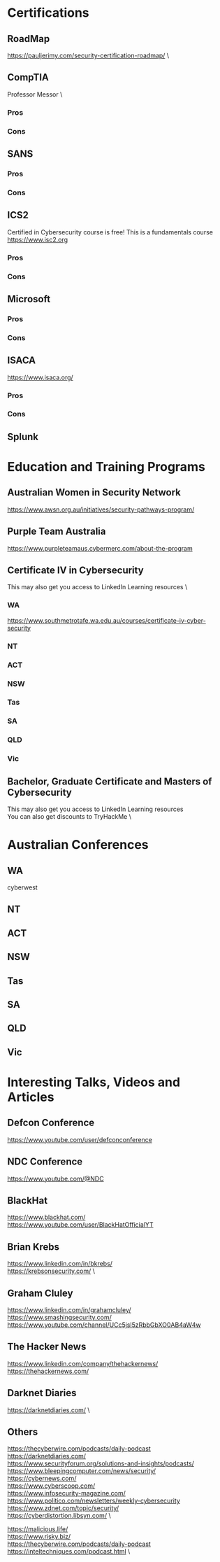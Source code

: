 # Certifications

## RoadMap

https://pauljerimy.com/security-certification-roadmap/ \

## CompTIA

Professor Messor \

### Pros

### Cons

## SANS

### Pros

### Cons

## ICS2

Certified in Cybersecurity course is free! This is a fundamentals course \
https://www.isc2.org

### Pros

### Cons

## Microsoft

### Pros

### Cons

## ISACA

https://www.isaca.org/

### Pros

### Cons

## Splunk

# Education and Training Programs

## Australian Women in Security Network

https://www.awsn.org.au/initiatives/security-pathways-program/

## Purple Team Australia

https://www.purpleteamaus.cybermerc.com/about-the-program

## Certificate IV in Cybersecurity

This may also get you access to LinkedIn Learning resources \

### WA

https://www.southmetrotafe.wa.edu.au/courses/certificate-iv-cyber-security

### NT

### ACT

### NSW

### Tas

### SA

### QLD

### Vic

## Bachelor, Graduate Certificate and Masters of Cybersecurity

This may also get you access to LinkedIn Learning resources \
You can also get discounts to TryHackMe \

# Australian Conferences

## WA

cyberwest

## NT

## ACT

## NSW

## Tas

## SA

## QLD

## Vic

# Interesting Talks, Videos and Articles

## Defcon Conference

https://www.youtube.com/user/defconconference

## NDC Conference

https://www.youtube.com/@NDC

## BlackHat

https://www.blackhat.com/ \
https://www.youtube.com/user/BlackHatOfficialYT

## Brian Krebs

https://www.linkedin.com/in/bkrebs/ \
https://krebsonsecurity.com/ \

## Graham Cluley

https://www.linkedin.com/in/grahamcluley/ \
https://www.smashingsecurity.com/ \
https://www.youtube.com/channel/UCc5jsl5zRbbGbXO0AB4aW4w

## The Hacker News

https://www.linkedin.com/company/thehackernews/ \
https://thehackernews.com/

## Darknet Diaries

https://darknetdiaries.com/ \

## Others

https://thecyberwire.com/podcasts/daily-podcast \
https://darknetdiaries.com/ \
https://www.securityforum.org/solutions-and-insights/podcasts/ \
https://www.bleepingcomputer.com/news/security/ \
https://cybernews.com/ \
https://www.cyberscoop.com/ \
https://www.infosecurity-magazine.com/ \
https://www.politico.com/newsletters/weekly-cybersecurity \
https://www.zdnet.com/topic/security/ \
https://cyberdistortion.libsyn.com/ \

https://malicious.life/ \
https://www.risky.biz/ \
https://thecyberwire.com/podcasts/daily-podcast \
https://inteltechniques.com/podcast.html \
